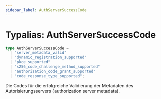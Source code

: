 ```yaml
---
sidebar_label: AuthServerSuccessCode
---
```


# Typalias: AuthServerSuccessCode

```ts
type AuthServerSuccessCode = 
  | "server_metadata_valid"
  | "dynamic_registration_supported"
  | "pkce_supported"
  | "s256_code_challenge_method_supported"
  | "authorization_code_grant_supported"
  | "code_response_type_supported";
```

Die Codes für die erfolgreiche Validierung der Metadaten des Autorisierungsservers (authorization server metadata).